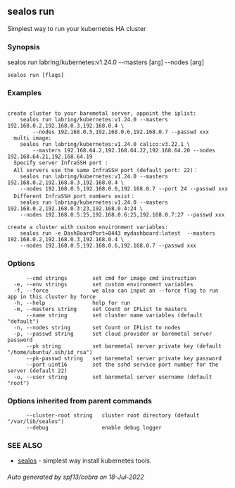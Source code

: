 ## sealos run

Simplest way to run your kubernetes HA cluster

### Synopsis

sealos run labring/kubernetes:v1.24.0 --masters [arg] --nodes [arg]

```
sealos run [flags]
```

### Examples

```

create cluster to your baremetal server, appoint the iplist:
	sealos run labring/kubernetes:v1.24.0 --masters 192.168.0.2,192.168.0.3,192.168.0.4 \
		--nodes 192.168.0.5,192.168.0.6,192.168.0.7 --passwd xxx
  multi image:
    sealos run labring/kubernetes:v1.24.0 calico:v3.22.1 \
        --masters 192.168.64.2,192.168.64.22,192.168.64.20 --nodes 192.168.64.21,192.168.64.19
  Specify server InfraSSH port :
  All servers use the same InfraSSH port (default port: 22)：
	sealos run labring/kubernetes:v1.24.0 --masters 192.168.0.2,192.168.0.3,192.168.0.4 \
	--nodes 192.168.0.5,192.168.0.6,192.168.0.7 --port 24 --passwd xxx
  Different InfraSSH port numbers exist：
	sealos run labring/kubernetes:v1.24.0 --masters 192.168.0.2,192.168.0.3:23,192.168.0.4:24 \
	--nodes 192.168.0.5:25,192.168.0.6:25,192.168.0.7:27 --passwd xxx

create a cluster with custom environment variables:
	sealos run -e DashBoardPort=8443 mydashboard:latest  --masters 192.168.0.2,192.168.0.3,192.168.0.4 \
	--nodes 192.168.0.5,192.168.0.6,192.168.0.7 --passwd xxx

```

### Options

```
      --cmd strings        set cmd for image cmd instruction
  -e, --env strings        set custom environment variables
  -f, --force              we also can input an --force flag to run app in this cluster by force
  -h, --help               help for run
  -m, --masters string     set Count or IPList to masters
      --name string        set cluster name variables (default "default")
  -n, --nodes string       set Count or IPList to nodes
  -p, --passwd string      set cloud provider or baremetal server password
      --pk string          set baremetal server private key (default "/home/ubuntu/.ssh/id_rsa")
      --pk-passwd string   set baremetal server private key password
      --port uint16        set the sshd service port number for the server (default 22)
  -u, --user string        set baremetal server username (default "root")
```

### Options inherited from parent commands

```
      --cluster-root string   cluster root directory (default "/var/lib/sealos")
      --debug                 enable debug logger
```

### SEE ALSO

* [sealos](sealos.md)	 - simplest way install kubernetes tools.

###### Auto generated by spf13/cobra on 18-Jul-2022
